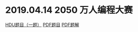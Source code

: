 # 2019.04.14 2050 万人编程大赛
[HDU题目（一题）](http://acm.hdu.edu.cn/search.php?field=problem&key=2050+Programming+Competition&source=1&searchmode=source)
[PDF题目](_v_attachments/20190812090140988_30129/2050-problems.pdf)
[PDF题解](_v_attachments/20190812090140988_30129/2050万人编程竞赛解题报告.pdf)
